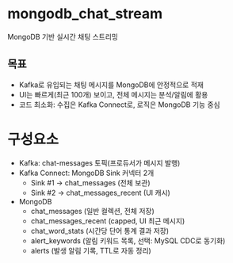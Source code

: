 # mongodb_chat_stream
MongoDB 기반 실시간 채팅 스트리밍

## 목표
- Kafka로 유입되는 채팅 메시지를 MongoDB에 안정적으로 적재
- UI는 빠르게(최근 100개) 보이고, 전체 메시지는 분석/알림에 활용
- 코드 최소화: 수집은 Kafka Connect로, 로직은 MongoDB 기능 중심

# 구성요소
- Kafka: chat-messages 토픽(프로듀서가 메시지 발행)
- Kafka Connect: MongoDB Sink 커넥터 2개
  - Sink #1 → chat_messages (전체 보관)
  - Sink #2 → chat_messages_recent (UI 캐시)
- MongoDB
  - chat_messages (일반 컬렉션, 전체 저장)
  - chat_messages_recent (capped, UI 최근 메시지)
  - chat_word_stats (시간당 단어 통계 결과 저장)
  - alert_keywords (알림 키워드 목록, 선택: MySQL CDC로 동기화)
  - alerts (발생 알림 기록, TTL로 자동 정리)
